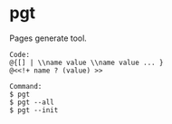 pgt
====

Pages generate tool.

```
Code:
@{[] | \\name value \\name value ... }
@<<!+ name ? (value) >>
```

```
Command:
$ pgt 
$ pgt --all
$ pgt --init
```